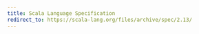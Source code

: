 ```yaml
---
title: Scala Language Specification
redirect_to: https://scala-lang.org/files/archive/spec/2.13/
---
```

